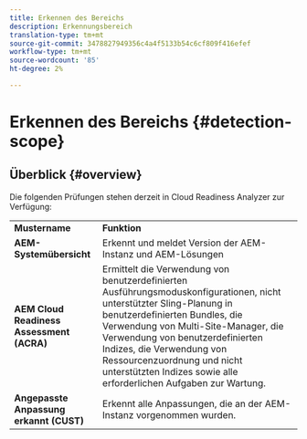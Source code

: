 ```yaml
---
title: Erkennen des Bereichs
description: Erkennungsbereich
translation-type: tm+mt
source-git-commit: 3478827949356c4a4f5133b54c6cf809f416efef
workflow-type: tm+mt
source-wordcount: '85'
ht-degree: 2%

---
```



# Erkennen des Bereichs {#detection-scope}

## Überblick {#overview}

Die folgenden Prüfungen stehen derzeit in Cloud Readiness Analyzer zur Verfügung:

<table>
 <tbody>
  <tr>
   <td><strong>Mustername</strong></td>
   <td><strong>Funktion</strong></td>
  </tr>
  <tr>
   <td><strong>AEM-Systemübersicht</strong></td>
   <td>Erkennt und meldet Version der AEM-Instanz und AEM-Lösungen</td>
  </tr>
   <tr>
   <td><strong>AEM Cloud Readiness Assessment (ACRA)</strong></td>
   <td>Ermittelt die Verwendung von benutzerdefinierten Ausführungsmoduskonfigurationen, nicht unterstützter Sling-Planung in benutzerdefinierten Bundles, die Verwendung von Multi-Site-Manager, die Verwendung von benutzerdefinierten Indizes, die Verwendung von Ressourcenzuordnung und nicht unterstützten Indizes sowie alle erforderlichen Aufgaben zur Wartung.</td>
  </tr>
  <tr>
   <td><strong>Angepasste Anpassung erkannt (CUST)</strong></td>
   <td>Erkennt alle Anpassungen, die an der AEM-Instanz vorgenommen wurden.</td>
   </tr>
 </tbody>
</table>

